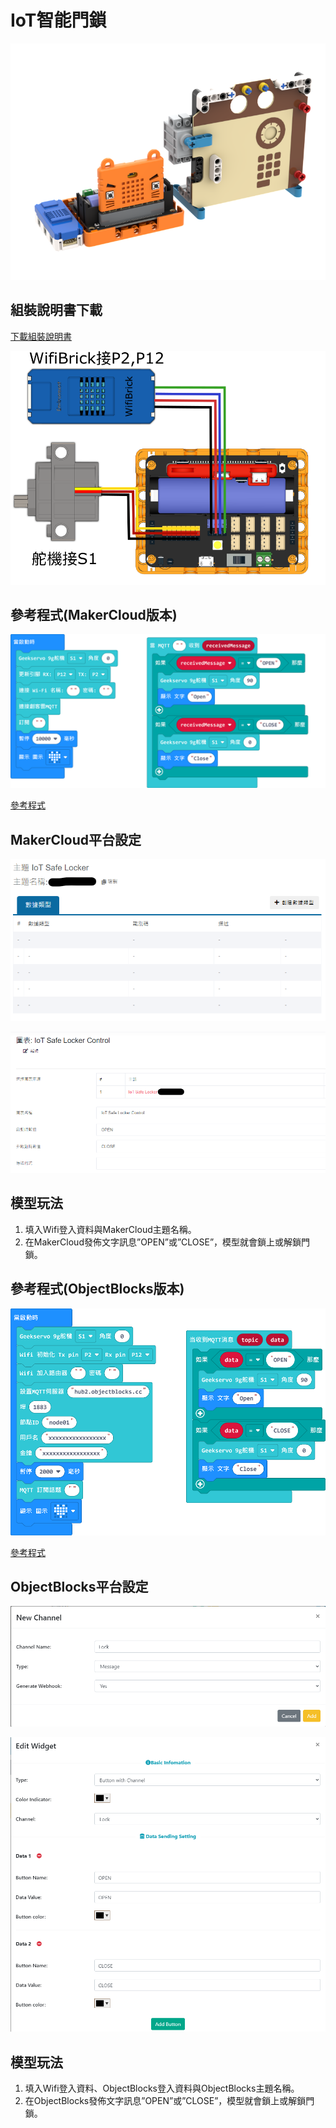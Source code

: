 # IoT智能門鎖

![](./images/lock.png)

## 組裝說明書下載

[下載組裝說明書](https://github.com/kittenbothk/kittenbothk/raw/master/Kits/classroom_inventor/iot_instructions/images/lock.pdf)

![](./images/lock_wire.png)

## 參考程式(MakerCloud版本)

![](./images/lock_code.png)

[參考程式](https://makecode.microbit.org/_bfx7V2Ao0Mii)

## MakerCloud平台設定

![](./images/lock_makercloud1.png)

![](./images/lock_makercloud2.png)


## 模型玩法

1. 填入Wifi登入資料與MakerCloud主題名稱。
2. 在MakerCloud發佈文字訊息”OPEN”或”CLOSE”，模型就會鎖上或解鎖門鎖。

## 參考程式(ObjectBlocks版本)

![](./images/lock_code_objectblocks.png)

[參考程式](https://makecode.microbit.org/_77U675FraA82)

## ObjectBlocks平台設定

![](./images/lock_objectblocks1.png)

![](./images/lock_objectblocks2.png)

## 模型玩法

1. 填入Wifi登入資料、ObjectBlocks登入資料與ObjectBlocks主題名稱。
2. 在ObjectBlocks發佈文字訊息”OPEN”或”CLOSE”，模型就會鎖上或解鎖門鎖。